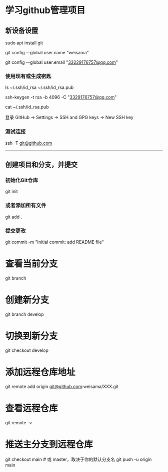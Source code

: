 # 学习github管理项目

## 新设备设置
sudo apt install git

git config --global user.name "weisama"

git config --global user.email "33229176757@qq.com"

### 使用现有或生成密匙
ls ~/.ssh/id_rsa ~/.ssh/id_rsa.pub

ssh-keygen -t rsa -b 4096 -C "3329176757@qq.com"

cat ~/.ssh/id_rsa.pub

登录 GitHub → Settings → SSH and GPG keys → New SSH key

### 测试连接
ssh -T git@github.com

---

## 创建项目和分支，并提交

### 初始化Git仓库
git init

### 或者添加所有文件
git add .

### 提交更改
git commit -m "Initial commit: add README file"
# 查看当前分支
git branch

# 创建新分支
git branch develop

# 切换到新分支
git checkout develop

# 添加远程仓库地址
git remote add origin git@github.com:weisama/XXX.git

# 查看远程仓库
git remote -v

# 推送主分支到远程仓库
git checkout main  # 或 master，取决于你的默认分支名
git push -u origin main
